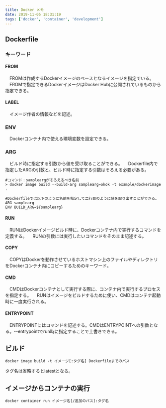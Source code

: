 ```yaml
---
title: Docker メモ
date: 2019-11-05 18:31:19
tags: ['docker', 'container', 'development']
---
```


## Dockerfile

### キーワード

#### FROM
　FROMは作成するDockerイメージのベースとなるイメージを指定でいる。
　FROMで指定できるDockerイメージはDocker Hubに公開されているものから指定できる。

#### LABEL
　イメージ作者の情報などを記述。

### ENV
　Dockerコンテナ内で使える環境変数を設定できる。

### ARG
　ビルド時に指定する引数から値を受け取ることができる。
　Dockerfile内で指定したARGの引数と、ビルド時に指定する引数はそろえる必要がある。

```
#コマンド：sampleargがそろえるべき名前
> docker image build --build-arg samplearg=okok -t example/dockerimage .

#Dockerfileでは以下のように名前を指定して二行目のように値を取り出すことができる。
ARG samplearg
ENV BUILD_ARG=${samplearg}
```



#### RUN
　RUNはDockerイメージビルド時に、Dockerコンテナ内で実行するコマンドを定義する。
　RUNの引数には実行したいコマンドをそのまま記述する。

#### COPY
　COPYはDockerを動作させているホストマシン上のファイルやディレクトリをDockerコンテナ内にコピーするためのキーワード。

#### CMD
　CMDはDockerコンテナとして実行する際に、コンテナ内で実行するプロセスを指定する。
　RUNはイメージをビルドするために使い、CMDはコンテナ起動時に一度実行される。

#### ENTRYPOINT
　ENTRYPOINTにはコマンドを記述する。CMDはENTRYPOINTへの引数となる。--entrypointでrun時に指定することで上書きできる。

## ビルド

```
docker image build -t イメージ[:タグ名] Dockerfileまでのパス
```

タグ名は省略するとlatestとなる。

## イメージからコンテナの実行

```
docker container run イメージ名[/追加のパス]:タグ名
```

